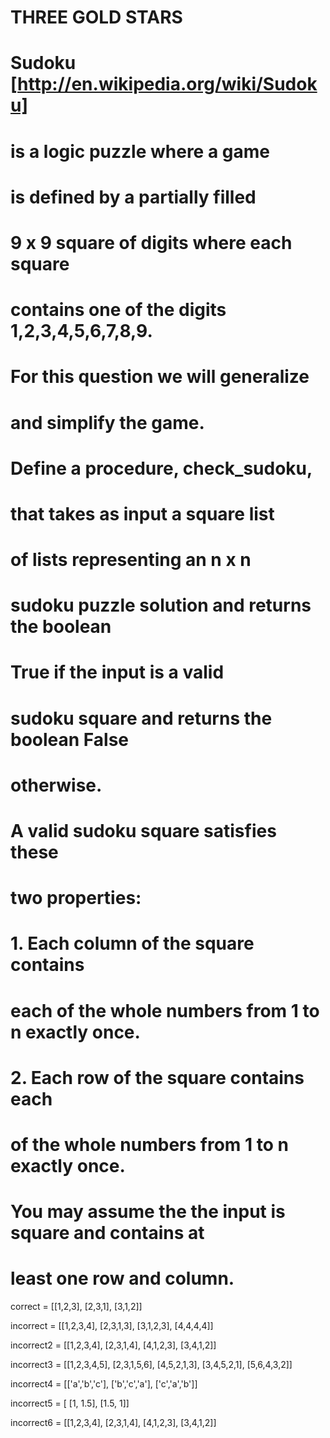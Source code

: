 # THREE GOLD STARS

# Sudoku [http://en.wikipedia.org/wiki/Sudoku]
# is a logic puzzle where a game
# is defined by a partially filled
# 9 x 9 square of digits where each square
# contains one of the digits 1,2,3,4,5,6,7,8,9.
# For this question we will generalize
# and simplify the game.

# Define a procedure, check_sudoku,
# that takes as input a square list
# of lists representing an n x n
# sudoku puzzle solution and returns the boolean
# True if the input is a valid
# sudoku square and returns the boolean False
# otherwise.

# A valid sudoku square satisfies these
# two properties:

#   1. Each column of the square contains
#       each of the whole numbers from 1 to n exactly once.

#   2. Each row of the square contains each
#       of the whole numbers from 1 to n exactly once.

# You may assume the the input is square and contains at
# least one row and column.

correct = [[1,2,3],
           [2,3,1],
           [3,1,2]]

incorrect = [[1,2,3,4],
             [2,3,1,3],
             [3,1,2,3],
             [4,4,4,4]]

incorrect2 = [[1,2,3,4],
             [2,3,1,4],
             [4,1,2,3],
             [3,4,1,2]]

incorrect3 = [[1,2,3,4,5],
              [2,3,1,5,6],
              [4,5,2,1,3],
              [3,4,5,2,1],
              [5,6,4,3,2]]

incorrect4 = [['a','b','c'],
              ['b','c','a'],
              ['c','a','b']]

incorrect5 = [ [1, 1.5],
               [1.5, 1]]
               
incorrect6 = [[1,2,3,4], [2,3,1,4], [4,1,2,3], [3,4,1,2]]